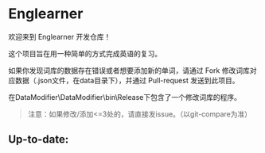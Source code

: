 # Englearner
欢迎来到 Englearner 开发仓库！

这个项目旨在用一种简单的方式完成英语的复习。

如果你发现词库的数据存在错误或者想要添加新的单词，请通过 Fork 修改词库对应数据（.json文件，在data目录下），并通过 Pull-request 发送到此项目。

在DataModifier\DataModifier\bin\Release下包含了一个修改词库的程序。

> 注意：如果修改/添加<=3处的，请直接发issue。（以git-compare为准）

## Up-to-date:
